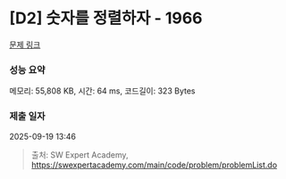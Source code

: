 # [D2] 숫자를 정렬하자 - 1966 

[문제 링크](https://swexpertacademy.com/main/code/problem/problemDetail.do?contestProbId=AV5PrmyKAWEDFAUq) 

### 성능 요약

메모리: 55,808 KB, 시간: 64 ms, 코드길이: 323 Bytes

### 제출 일자

2025-09-19 13:46



> 출처: SW Expert Academy, https://swexpertacademy.com/main/code/problem/problemList.do